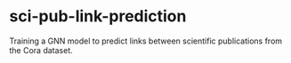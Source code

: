 # sci-pub-link-prediction
Training a GNN model to predict links between scientific publications from the Cora dataset.
